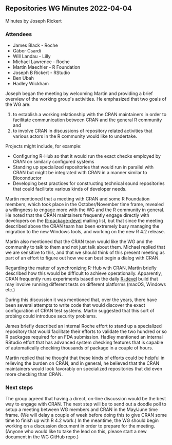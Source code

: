 ## Repositories WG Minutes 2022-04-04

Minutes by Joseph Rickert 

### Attendees

* James Black - Roche
* Gábor Csardi
* Will Landau - Lilly
* Michael Lawrence - Roche 
* Martin Maechler - R Foundation
* Joseph B Rickert - RStudio
* Ben Ubah
* Hadley Wickham

Joseph began the meeting by welcoming Martin and providing a brief overview of the working group's activities. He emphasized that two goals of the WG are:

1. to establish a working relationship with the CRAN maintainers in order to facilitate communication between CRAN and the general R community and 
2. to involve CRAN in discussions of repository related activities that various actors in the R community would like to undertake. 

Projects might include, for example:

* Configuring R-Hub so that it would run the exact checks employed by CRAN on similarly configured systems
* Standing up specialized repositories that would run in parallel with CRAN but might be integrated with CRAN in a manner similar to Bioconductor
* Developing best practices for constructing technical sound repositories that could facilitate various kinds of developer needs.

Martin mentioned that a meeting with CRAN and some R Foundation members, which took place in the October/November time frame, revealed a willingness to engage more with the WG and the R community in general. He noted that the CRAN maintainers frequently engage directly with developers on the [R-package-devel](https://stat.ethz.ch/mailman/listinfo/r-package-devel) mailing list, but that since the meeting described above the CRAN team has been extremely busy managing the migration to the new Windows tools, and working on the new R 4.2 release.

Martin also mentioned that the CRAN team would like the WG and the community to talk to them and not just talk about them. Michael replied that we are sensitive to this, and that we should think of this present meeting as part of an effort to figure out how we can best begin a dialog with CRAN.

Regarding the matter of synchronizing R-Hub with CRAN, Martin briefly described how this would be difficult to achieve operationally. Apparently, CRAN frequently runs experiments based on the daily [R-devel](https://stat.ethz.ch/R/daily/) build that may involve running different tests on different platforms (macOS, Windows etc.) 

During this discussion it was mentioned that, over the years, there have been several attempts to write code that would discover the exact configuration of CRAN test systems. Martin suggested that this sort of probing could introduce security problems.

James briefly described an internal Roche effort to stand up a specialized repository that would facilitate their efforts to validate the two hundred or so R packages required for an FDA submission. Hadley mentioned an internal RStudio effort that has advanced system checking features that is capable of automatically checking thousands of package in a couple of hours.

Martin replied that he thought that these kinds of efforts could be helpful in relieving the burden on CRAN, and in general, he believed that the CRAN maintainers would look favorably on specialized repositories that did even more checking than CRAN.

### Next steps

The group agreed that having a direct, on-line discussion would be the best way to engage with CRAN. The next step will be to send out a doodle poll to setup a meeting between WG members and CRAN in the May/June time frame. (We will delay a couple of week before doing this to give CRAN some time to finish up with R 4.2 work.) In the meantime, the WG should begin working on a discussion document in order to prepare for the meeting. (Anyone who would like to take the lead on this, please start a new document in the WG GitHub repo.)
